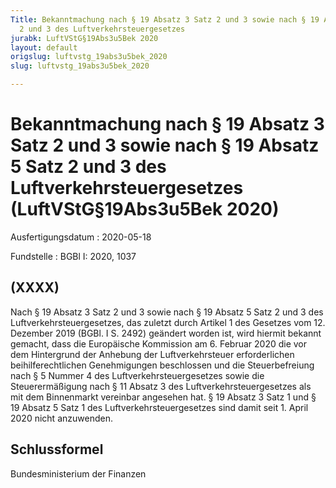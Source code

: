 ```yaml
---
Title: Bekanntmachung nach § 19 Absatz 3 Satz 2 und 3 sowie nach § 19 Absatz 5 Satz
  2 und 3 des Luftverkehrsteuergesetzes
jurabk: LuftVStG§19Abs3u5Bek 2020
layout: default
origslug: luftvstg_19abs3u5bek_2020
slug: luftvstg_19abs3u5bek_2020

---
```


# Bekanntmachung nach § 19 Absatz 3 Satz 2 und 3 sowie nach § 19 Absatz 5 Satz 2 und 3 des Luftverkehrsteuergesetzes (LuftVStG§19Abs3u5Bek 2020)

Ausfertigungsdatum
:   2020-05-18

Fundstelle
:   BGBl I: 2020, 1037


## (XXXX)

Nach § 19 Absatz 3 Satz 2 und 3 sowie nach § 19 Absatz 5 Satz 2 und 3 des Luftverkehrsteuergesetzes, das zuletzt durch Artikel 1 des Gesetzes vom 12. Dezember 2019 (BGBl. I S. 2492) geändert worden ist, wird hiermit bekannt gemacht, dass die Europäische Kommission am 6. Februar 2020 die vor dem Hintergrund der Anhebung der Luftverkehrsteuer erforderlichen beihilferechtlichen Genehmigungen beschlossen und die Steuerbefreiung nach § 5 Nummer 4 des Luftverkehrsteuergesetzes sowie die Steuerermäßigung nach § 11 Absatz 3 des Luftverkehrsteuergesetzes als mit dem Binnenmarkt vereinbar angesehen hat. § 19 Absatz 3 Satz 1 und § 19 Absatz 5 Satz 1 des Luftverkehrsteuergesetzes sind damit seit 1. April 2020 nicht anzuwenden.


## Schlussformel

Bundesministerium der Finanzen


